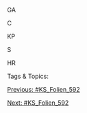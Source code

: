 GA
C
KP
S
HR

   Tags & Topics:
   

[Previous: #KS_Folien_592](KS_Folien_592.md)

[Next: #KS_Folien_592](KS_Folien_592.md)